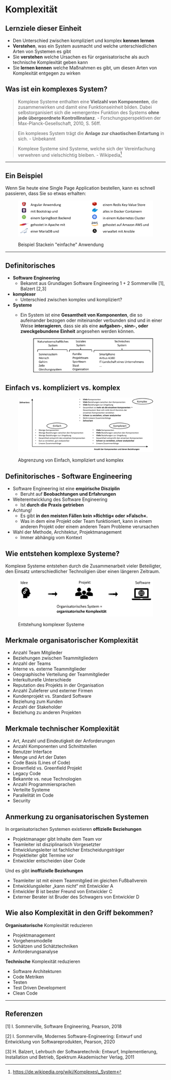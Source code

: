 # Komplexität

## Lernziele dieser Einheit

* Den Unterschied zwischen kompliziert und komplex **kennen lernen**
* **Verstehen**, was ein System ausmacht und welche unterschiedlichen Arten von Systemen es gibt
* Sie **verstehen** welche Ursachen es für organisatorische als auch technische Komplexität geben kann
* Sie **lernen kennen** welche Maßnahmen es gibt, um diesen Arten von Komplexität entgegen zu wirken

## Was ist ein komplexes System?

> Komplexe Systeme enthalten eine **Vielzahl von Komponenten**, die zusammenwirken und damit eine Funktionseinheit bilden. Dabei selbstorganisiert sich die »emergente« Funktion des Systems **ohne jede übergeordnete Kontrollinstanz**. - Forschungsperspektiven der Max-Planck-Gesellschaft, 2010, S. 56ff.

> Ein komplexes System trägt die **Anlage zur chaotischen Entartung** in sich. - Unbekannt

> Komplexe Systeme sind Systeme, welche sich der Vereinfachung verwehren und vielschichtig bleiben. - Wikipedia[^1]

***

## Ein Beispiel

Wenn Sie heute eine Single Page Application bestellen, kann es schnell passieren, dass Sie so etwas erhalten:

<figure><img src=".gitbook/assets/seks.01.tech_stack.png" alt=""><figcaption><p>Beispiel Stackein "einfache" Anwendung</p></figcaption></figure>

***

## Definitorisches

* **Software Engineering**
  * Bekannt aus Grundlagen Software Engineering 1 + 2 Sommerville \[1], Balzert \[2,3]
* **komplexer**
  * Unterschied zwischen komplex und kompliziert?
* **Systeme**
  *   Ein System ist eine **Gesamtheit von Komponenten**, die so aufeinander bezogen oder miteinander verbunden sind und in einer Weise **interagieren**, dass sie als eine **aufgaben-, sinn-, oder zweckgebundene Einheit** angesehen werden können.



      <figure><img src=".gitbook/assets/seks.01.system.png" alt=""><figcaption></figcaption></figure>

## Einfach vs. kompliziert vs. komplex

<figure><img src=".gitbook/assets/seks.01.kompliziert-komplex.png" alt=""><figcaption><p>Abgrenzung von Einfach, kompliziert und komplex</p></figcaption></figure>

## Definitorisches - Software Engineering

* Software Engineering ist eine **empirische Disziplin**
  * Beruht auf **Beobachtungen und Erfahrungen**
* Weiterentwicklung des Software Engineering
  * Ist **durch die Praxis getrieben**
* Achtung!
  * Es gibt **in den meisten Fällen kein »Richtig« oder »Falsch«.**
  * Was in dem eine Projekt oder Team funktioniert, kann in einem anderen Projekt oder einem anderen Team Probleme verursachen
* Wahl der Methode, Architektur, Projektmanagement
  * Immer abhängig vom Kontext

## Wie entstehen komplexe Systeme?

Komplexe Systeme entstehen durch die Zusammenarbeit vieler Beteiligter, den Einsatz unterschiedlicher Technoligien über einen längeren Zeitraum.

<figure><img src=".gitbook/assets/seks.01.idea.de.png" alt=""><figcaption><p>Entstehung komplexer Systeme</p></figcaption></figure>

## Merkmale organisatorischer Komplexität

* Anzahl Team Mitglieder
* Beziehungen zwischen Teammitgliedern
* Anzahl der Teams
* Interne vs. externe Teammitglieder
* Geographische Verteilung der Teammitglieder
* Interkulturelle Unterschiede
* Reputation des Projekts in der Organisation
* Anzahl Zulieferer und externer Firmen
* Kundenprojekt vs. Standard Software
* Beziehung zum Kunden
* Anzahl der Stakeholder
* Beziehung zu anderen Projekten

## Merkmale technischer Komplexität

* Art, Anzahl und Eindeutigkeit der Anforderungen
* Anzahl Komponenten und Schnittstellen
* Benutzer Interface
* Menge und Art der Daten
* Code Basis (Lines of Code)
* Brownfield vs. Greenfield Projekt
* Legacy Code
* Bekannte vs. neue Technologien
* Anzahl Programmiersprachen
* Verteilte Systeme
* Parallelität im Code
* Security

## Anmerkung zu organisatorischen Systemen

In organisatorischen Systemen existieren **offizielle Beziehungen**

* Projektmanager gibt Inhalte dem Team vor
* Teamleiter ist disziplinarisch Vorgesetzter
* Entwicklungsleiter ist fachlicher Entscheidungsträger
* Projektleiter gibt Termine vor
* Entwickler entscheiden über Code

Und es gibt **inoffizielle Beziehungen**

* Teamleiter ist mit einem Teammitglied im gleichen Fußballverein
* Entwicklungsleiter „kann nicht“ mit Entwickler A
* Entwickler B ist bester Freund von Entwickler C
* Externer Berater ist Bruder des Schwagers von Entwickler D

## Wie also Komplexität in den Griff bekommen?

**Organisatorische** Komplexität reduzieren

* Projektmanagement
* Vorgehensmodelle
* Schätzen und Schätztechniken
* Anforderungsanalyse

**Technische** Komplexität reduzieren

* Software Architekturen
* Code Metriken
* Testen
* Test Driven Development
* Clean Code

***

## Referenzen

\[1] I. Sommerville, Software Engineering, Pearson, 2018&#x20;

\[2] I. Sommerville, Modernes Software-Engineering: Entwurf und Entwicklung von Softwareprodukten, Pearson, 2020&#x20;

\[3] H. Balzert, Lehrbuch der Softwaretechnik: Entwurf, Implementierung, Installation und Betrieb, Spektrum Akademischer Verlag, 2011

[^1]: https://de.wikipedia.org/wiki/Komplexes\_System
